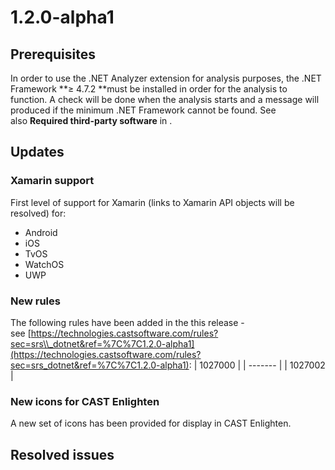 # 1.2.0-alpha1

## Prerequisites

In order to use the .NET Analyzer extension for analysis purposes, the .NET Framework **≥ 4.7.2 **must be installed in order for the analysis to function. A check will be done when the analysis starts and a message will produced if the minimum .NET Framework cannot be found. See also **Required third-party software** in .
## Updates

### Xamarin support

First level of support for Xamarin (links to Xamarin API objects will be resolved) for:
- Android
- iOS
- TvOS
- WatchOS
- UWP

### New rules

The following rules have been added in the this release - see [https://technologies.castsoftware.com/rules?sec=srs\\_dotnet&ref=%7C%7C1.2.0-alpha1](https://technologies.castsoftware.com/rules?sec=srs_dotnet&ref=%7C%7C1.2.0-alpha1):
| 1027000 |
| ------- |
| 1027002 |

### New icons for CAST Enlighten

A new set of icons has been provided for display in CAST Enlighten.
## Resolved issues

